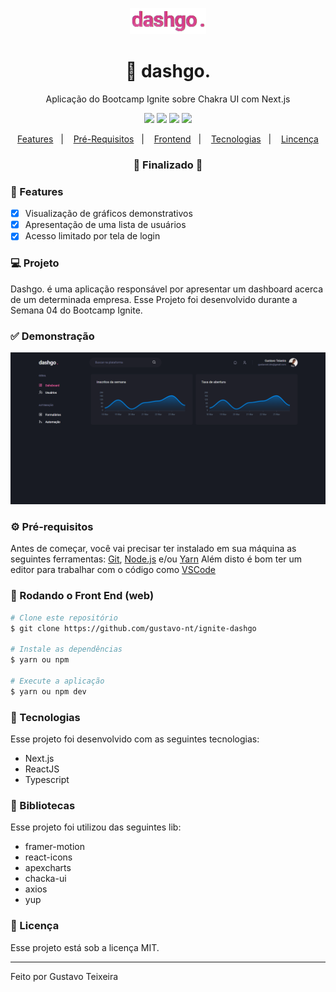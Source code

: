 <p align="center">
  <img src="https://github.com/gustavo-nt/ignite-dashgo/blob/master/public/logo.png" alt="dashgo."/>
</p>

<h1 align="center">
    🚀 dashgo.
</h1>
<p align="center">Aplicação do Bootcamp Ignite sobre Chakra UI com Next.js</p>

<p align="center">
  <img src="https://img.shields.io/badge/react%20version-18.0.1-informational"/>
  <img src="https://img.shields.io/badge/score-10.00-important" />
  <img src="https://img.shields.io/badge/last%20commit-november-blue" />
  <img src="https://img.shields.io/badge/license-MIT-success"/>
</p>

<p align="center">
  <a href="#-features">Features</a>&nbsp;&nbsp;&nbsp;|&nbsp;&nbsp;&nbsp;
  <a href="#-pré-requisitos">Pré-Requisitos</a>&nbsp;&nbsp;&nbsp;|&nbsp;&nbsp;&nbsp;
  <a href="#-rodando-a-aplicação-web">Frontend</a>&nbsp;&nbsp;&nbsp;|&nbsp;&nbsp;&nbsp;
  <a href="#-tecnologias">Tecnologias</a>&nbsp;&nbsp;&nbsp;|&nbsp;&nbsp;&nbsp;
  <a href="#-licença">Lincença</a>
</p>

<h3 align="center"> 
🚧  Finalizado  🚧
</h3>

### 📎 Features

- [x] Visualização de gráficos demonstrativos
- [x] Apresentação de uma lista de usuários
- [x] Acesso limitado por tela de login

### 💻 Projeto
Dashgo. é uma aplicação responsável por apresentar um dashboard acerca de um determinada empresa. Esse Projeto foi desenvolvido durante a Semana 04 do Bootcamp Ignite.

### ✅ Demonstração
<img src="https://github.com/gustavo-nt/ignite-dashgo/blob/master/public/home.png" alt="Imagem de demonstração" />

### ⚙ Pré-requisitos

Antes de começar, você vai precisar ter instalado em sua máquina as seguintes ferramentas:
[Git](https://git-scm.com), [Node.js](https://nodejs.org/en/) e/ou [Yarn](https://https://yarnpkg.com/) 
Além disto é bom ter um editor para trabalhar com o código como [VSCode](https://code.visualstudio.com/)

### 🎲 Rodando o Front End (web)

```bash
# Clone este repositório
$ git clone https://github.com/gustavo-nt/ignite-dashgo

# Instale as dependências
$ yarn ou npm

# Execute a aplicação
$ yarn ou npm dev
```

### 🚀 Tecnologias

Esse projeto foi desenvolvido com as seguintes tecnologias:

- Next.js
- ReactJS
- Typescript

### 📕 Bibliotecas

Esse projeto foi utilizou das seguintes lib:

- framer-motion
- react-icons
- apexcharts
- chacka-ui
- axios
- yup

### 📝 Licença

Esse projeto está sob a licença MIT.

<hr/>

Feito por Gustavo Teixeira

